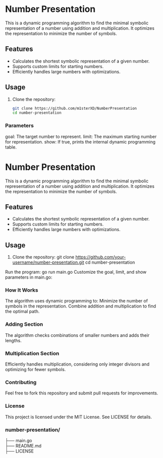 # Number Presentation

This is a dynamic programming algorithm to find the minimal symbolic representation of a number using addition and multiplication. It optimizes the representation to minimize the number of symbols.

## Features
- Calculates the shortest symbolic representation of a given number.
- Supports custom limits for starting numbers.
- Efficiently handles large numbers with optimizations.

## Usage
1. Clone the repository:
   ```bash
   git clone https://github.com/m1sterXD/NumberPresentation
   cd number-presentation

### Parameters
goal: The target number to represent.
limit: The maximum starting number for representation.
show: If true, prints the internal dynamic programming table.

# Number Presentation

This is a dynamic programming algorithm to find the minimal symbolic representation of a number using addition and multiplication. It optimizes the representation to minimize the number of symbols.

## Features
- Calculates the shortest symbolic representation of a given number.
- Supports custom limits for starting numbers.
- Efficiently handles large numbers with optimizations.

## Usage
1. Clone the repository:
   git clone https://github.com/your-username/number-presentation.git
   cd number-presentation

Run the program:
go run main.go
Customize the goal, limit, and show parameters in main.go:

### How It Works
The algorithm uses dynamic programming to:
Minimize the number of symbols in the representation.
Combine addition and multiplication to find the optimal path.

### Adding Section
The algorithm checks combinations of smaller numbers and adds their lengths.

### Multiplication Section
Efficiently handles multiplication, considering only integer divisors and optimizing for fewer symbols.

### Contributing
Feel free to fork this repository and submit pull requests for improvements.

### License
This project is licensed under the MIT License. See LICENSE for details.


### number-presentation/
├── main.go       
├── README.md       
├── LICENSE         

